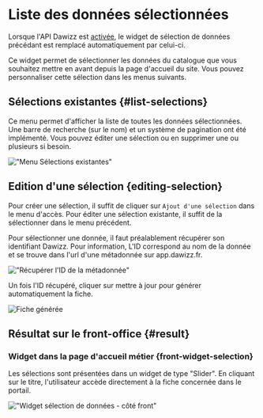 # Liste des données sélectionnées

Lorsque l'API Dawizz est [activée](/settings/general.md#api), le widget de sélection de données précédant est remplacé automatiquement par celui-ci.

Ce widget permet de sélectionner les données du catalogue que vous souhaitez mettre en avant depuis la page d'accueil du site. Vous pouvez personnaliser cette sélection dans les menus suivants.

## Sélections existantes {#list-selections}

Ce menu permet d'afficher la liste de toutes les données sélectionnées. Une barre de recherche (sur le nom) et un système de pagination ont été implémenté. Vous pouvez éditer une sélection ou en supprimer une ou plusieurs si besoin. 

!["Menu Sélections existantes"](/assets/back_list_selection_dawizz.png)

## Edition d'une sélection {editing-selection}

Pour créer une sélection, il suffit de cliquer sur `Ajout d'une sélection` dans le menu d'accès. Pour éditer une sélection existante, il suffit de la sélectionner dans le menu précédent.

Pour sélectionner une donnée, il faut préalablement récupérer son identifiant Dawizz. Pour information, L'ID correspond au nom de la donnée et se trouve dans l'url d'une métadonnée sur app.dawizz.fr.

!["Récupérer l'ID de la métadonnée"](/assets/find_md_id_app_dawizz.png)

Un fois l'ID récupéré, cliquer sur mettre à jour pour générer automatiquement la fiche.

![Fiche générée](/assets/back_edit_selection_dawizz.png)

## Résultat sur le front-office {#result}

### Widget dans la page d'accueil métier {front-widget-selection}

Les sélections sont présentées dans un widget de type "Slider". En cliquant sur le titre, l'utilisateur accède directement à la fiche concernée dans le portail.

!["Widget sélection de données - côté front"](/assets/front_widget_selection_dawizz.png)